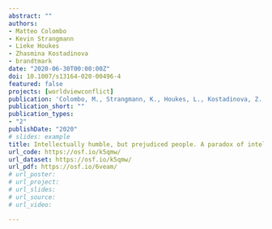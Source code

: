 ```yaml
---
abstract: ""
authors:
- Matteo Colombo
- Kevin Strangmann
- Lieke Houkes
- Zhasmina Kostadinova
- brandtmark
date: "2020-06-30T00:00:00Z"
doi: 10.1007/s13164-020-00496-4
featured: false
projects: [worldviewconflict]
publication: 'Colombo, M., Strangmann, K., Houkes, L., Kostadinova, Z. & Brandt, M. J. (2020). Intellectually humble, but prejudiced people. A paradox of intellectual virtue. *Review of Philosophy and Psychology*. https://doi.org/10.1007/s13164-020-00496-4'
publication_short: ""
publication_types:
- "2"
publishDate: "2020"
# slides: example
title: Intellectually humble, but prejudiced people. A paradox of intellectual virtue
url_code: https://osf.io/k5qmw/
url_dataset: https://osf.io/k5qmw/
url_pdf: https://osf.io/6veam/
# url_poster:
# url_project:
# url_slides:
# url_source:
# url_video:

---
```

